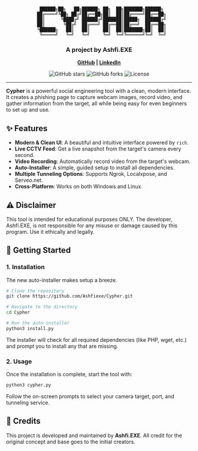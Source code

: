 <div align="center">

```
   ██████╗██╗   ██╗██████╗ ██╗  ██╗███████╗██████╗ 
  ██╔════╝╚██╗ ██╔╝██╔══██╗██║  ██║██╔════╝██╔══██╗
  ██║      ╚████╔╝ ██████╔╝███████║█████╗  ██████╔╝
  ██║       ╚██╔╝  ██╔═══╝ ██╔══██║██╔══╝  ██╔══██╗
  ╚██████╗   ██║   ██║     ██║  ██║███████╗██║  ██║
   ╚═════╝   ╚═╝   ╚═╝     ╚═╝  ╚═╝╚══════╝╚═╝  ╚═╝
```

### A project by Ashfi.EXE
**[GitHub](https://github.com/Ashfiexe) | [LinkedIn](https://linkedin.com/in/salehinashfi)**

</div>

<div align="center">

![GitHub stars](https://img.shields.io/github/stars/AsHfIEXE/Cypher?style=for-the-badge&logo=github&color=yellow)
![GitHub forks](https://img.shields.io/github/forks/AsHfIEXE/Cypher?style=for-the-badge&logo=github&color=orange)
![License](https://img.shields.io/github/license/AsHfIEXE/Cypher?style=for-the-badge&color=blue)

</div>

---

**Cypher** is a powerful social engineering tool with a clean, modern interface. It creates a phishing page to capture webcam images, record video, and gather information from the target, all while being easy for even beginners to set up and use.

## ✨ Features

- **Modern & Clean UI**: A beautiful and intuitive interface powered by `rich`.
- **Live CCTV Feed**: Get a live snapshot from the target's camera every second.
- **Video Recording**: Automatically record video from the target's webcam.
- **Auto-Installer**: A simple, guided setup to install all dependencies.
- **Multiple Tunneling Options**: Supports Ngrok, Localxpose, and Serveo.net.
- **Cross-Platform**: Works on both Windows and Linux.

## ⚠️ Disclaimer

This tool is intended for educational purposes ONLY. The developer, Ashfi.EXE, is not responsible for any misuse or damage caused by this program. Use it ethically and legally.

## 🚀 Getting Started

### 1. Installation
The new auto-installer makes setup a breeze.

```bash
# Clone the repository
git clone https://github.com/Ashfiexe/Cypher.git

# Navigate to the directory
cd Cypher

# Run the auto-installer
python3 install.py
```
The installer will check for all required dependencies (like PHP, wget, etc.) and prompt you to install any that are missing.

### 2. Usage
Once the installation is complete, start the tool with:
```bash
python3 cypher.py
```
Follow the on-screen prompts to select your camera target, port, and tunneling service.


## 🤝 Credits
This project is developed and maintained by **Ashfi.EXE**. All credit for the original concept and base goes to the initial creators.
